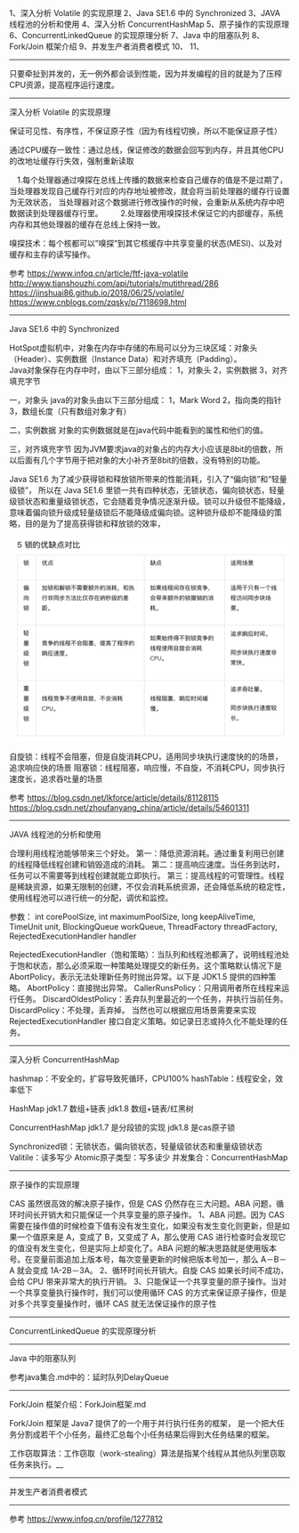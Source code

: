 1、深入分析 Volatile 的实现原理
2、Java SE1.6 中的 Synchronized
3、JAVA 线程池的分析和使用
4、深入分析 ConcurrentHashMap
5、原子操作的实现原理
6、ConcurrentLinkedQueue 的实现原理分析
7、Java 中的阻塞队列
8、Fork/Join 框架介绍
9、并发生产者消费者模式
10、
11、


---------------------------------------------------------------------------------------------------------------------

只要牵扯到并发的，无一例外都会谈到性能，因为并发编程的目的就是为了压榨CPU资源，提高程序运行速度。


---------------------------------------------------------------------------------------------------------------------
深入分析 Volatile 的实现原理

保证可见性、有序性，不保证原子性（因为有线程切换，所以不能保证原子性）

通过CPU缓存一致性：通过总线，保证修改的数据会回写到内存，并且其他CPU的改地址缓存行失效，强制重新读取



　1.每个处理器通过嗅探在总线上传播的数据来检查自己缓存的值是不是过期了，当处理器发现自己缓存行对应的内存地址被修改，就会将当前处理器的缓存行设置为无效状态， 当处理器对这个数据进行修改操作的时候，会重新从系统内存中吧数据读到处理器缓存行里。
　　2.处理器使用嗅探技术保证它的内部缓存，系统内存和其他处理器的缓存在总线上保持一致。

嗅探技术：每个核都可以”嗅探”到其它核缓存中共享变量的状态(MESI)、以及对缓存和主存的读写操作。


参考
https://www.infoq.cn/article/ftf-java-volatile
http://www.tianshouzhi.com/api/tutorials/mutithread/286
https://jinshuai86.github.io/2018/06/25/volatile/
https://www.cnblogs.com/zqsky/p/7118698.html


---------------------------------------------------------------------------------------------------------------------
Java SE1.6 中的 Synchronized


HotSpot虚拟机中，对象在内存中存储的布局可以分为三块区域：对象头（Header）、实例数据（Instance Data）和对齐填充（Padding）。  
Java对象保存在内存中时，由以下三部分组成：
1，对象头
2，实例数据
3，对齐填充字节

一，对象头
java的对象头由以下三部分组成：
1，Mark Word
2，指向类的指针
3，数组长度（只有数组对象才有）


二，实例数据
对象的实例数据就是在java代码中能看到的属性和他们的值。

 
三，对齐填充字节
因为JVM要求java的对象占的内存大小应该是8bit的倍数，所以后面有几个字节用于把对象的大小补齐至8bit的倍数，没有特别的功能。


Java SE1.6 为了减少获得锁和释放锁所带来的性能消耗，引入了“偏向锁”和“轻量级锁”，
所以在 Java SE1.6 里锁一共有四种状态，无锁状态，偏向锁状态，轻量级锁状态和重量级锁状态，它会随着竞争情况逐渐升级。锁可以升级但不能降级，意味着偏向锁升级成轻量级锁后不能降级成偏向锁。这种锁升级却不能降级的策略，目的是为了提高获得锁和释放锁的效率，


![锁的优缺点](../images/lock.png "ReferencePicture")

自旋锁：线程不会阻塞，但是自旋消耗CPU，适用同步块执行速度快的的场景，追求响应快的场景
阻塞锁：线程阻塞，响应慢，不自旋，不消耗CPU，同步执行速度长，追求吞吐量的场景


参考
https://blog.csdn.net/lkforce/article/details/81128115
https://blog.csdn.net/zhoufanyang_china/article/details/54601311


---------------------------------------------------------------------------------------------------------------------
JAVA 线程池的分析和使用

合理利用线程池能够带来三个好处。
第一：降低资源消耗。通过重复利用已创建的线程降低线程创建和销毁造成的消耗。
第二：提高响应速度。当任务到达时，任务可以不需要等到线程创建就能立即执行。
第三：提高线程的可管理性。线程是稀缺资源，如果无限制的创建，不仅会消耗系统资源，还会降低系统的稳定性，使用线程池可以进行统一的分配，调优和监控。

参数：
int corePoolSize,
int maximumPoolSize,
long keepAliveTime,
TimeUnit unit,
BlockingQueue<Runnable> workQueue,
ThreadFactory threadFactory,
RejectedExecutionHandler handler


RejectedExecutionHandler（饱和策略）：当队列和线程池都满了，说明线程池处于饱和状态，那么必须采取一种策略处理提交的新任务。这个策略默认情况下是 AbortPolicy，表示无法处理新任务时抛出异常。以下是 JDK1.5 提供的四种策略。
AbortPolicy：直接抛出异常。
CallerRunsPolicy：只用调用者所在线程来运行任务。
DiscardOldestPolicy：丢弃队列里最近的一个任务，并执行当前任务。
DiscardPolicy：不处理，丢弃掉。
当然也可以根据应用场景需要来实现 RejectedExecutionHandler 接口自定义策略。如记录日志或持久化不能处理的任务。



---------------------------------------------------------------------------------------------------------------------
深入分析 ConcurrentHashMap

hashmap：不安全的，扩容导致死循环，CPU100%
hashTable：线程安全，效率低下



HashMap
jdk1.7 数组+链表
jdk1.8 数组+链表/红黑树


ConcurrentHashMap
jdk1.7 是分段锁的实现
jdk1.8 是cas原子锁



Synchronized锁：无锁状态，偏向锁状态，轻量级锁状态和重量级锁状态
Valitile：读多写少
Atomic原子类型：写多读少
并发集合：ConcurrentHashMap


---------------------------------------------------------------------------------------------------------------------
原子操作的实现原理


CAS 虽然很高效的解决原子操作，但是 CAS 仍然存在三大问题。ABA 问题，循环时间长开销大和只能保证一个共享变量的原子操作。
1、ABA 问题。因为 CAS 需要在操作值的时候检查下值有没有发生变化，如果没有发生变化则更新，但是如果一个值原来是 A，变成了 B，又变成了 A，那么使用 CAS 进行检查时会发现它的值没有发生变化，但是实际上却变化了。ABA 问题的解决思路就是使用版本号。在变量前面追加上版本号，每次变量更新的时候把版本号加一，那么 A－B－A 就会变成 1A-2B－3A。
2、循环时间长开销大。自旋 CAS 如果长时间不成功，会给 CPU 带来非常大的执行开销。
3、只能保证一个共享变量的原子操作。当对一个共享变量执行操作时，我们可以使用循环 CAS 的方式来保证原子操作，但是对多个共享变量操作时，循环 CAS 就无法保证操作的原子性


---------------------------------------------------------------------------------------------------------------------
ConcurrentLinkedQueue 的实现原理分析




---------------------------------------------------------------------------------------------------------------------

Java 中的阻塞队列

参考java集合.md中的：延时队列DelayQueue


---------------------------------------------------------------------------------------------------------------------
Fork/Join 框架介绍：ForkJoin框架.md


Fork/Join 框架是 Java7 提供了的一个用于并行执行任务的框架， 是一个把大任务分割成若干个小任务，最终汇总每个小任务结果后得到大任务结果的框架。


工作窃取算法：工作窃取（work-stealing）算法是指某个线程从其他队列里窃取任务来执行。__



---------------------------------------------------------------------------------------------------------------------
并发生产者消费者模式



---------------------------------------------------------------------------------------------------------------------
参考
https://www.infoq.cn/profile/1277812
